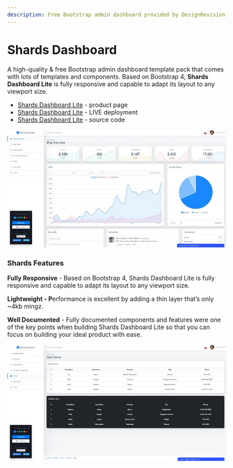 ```yaml
---
description: Free Bootstrap admin dashboard provided by DesignRevision
---
```


# Shards Dashboard

A high-quality & free Bootstrap admin dashboard template pack that comes with lots of templates and components. Based on Bootstrap 4, **Shards Dashboard Lite** is fully responsive and capable to adapt its layout to any viewport size.

* [Shards Dashboard Lite](https://designrevision.com/downloads/shards-dashboard-lite/) - product page
* [Shards Dashboard Lite](https://designrevision.com/demo/shards-dashboard-lite/) - LIVE deployment
* [Shards Dashboard Lite](https://github.com/DesignRevision/shards-dashboard) - source code

![Shards Dashboard - Free Bootstrap Template.](../../.gitbook/assets/shards-dashboard.jpg)

### Shards Features

**Fully Responsive** - Based on Bootstrap 4, Shards Dashboard Lite is fully responsive and capable to adapt its layout to any viewport size.

**Lightweight - P**erformance is excellent by adding a thin layer that’s only \~4kb mingz.

**Well Documented** - Fully documented components and features were one of the key points when building Shards Dashboard Lite so that you can focus on building your ideal product with ease.

![Shards Dashboard - UI Tables.](../../.gitbook/assets/shards-dashboard-ui-tables.jpg)

